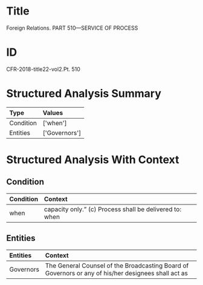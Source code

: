 # Title

 Foreign Relations. PART 510—SERVICE OF PROCESS


# ID

 CFR-2018-title22-vol2.Pt. 510


# Structured Analysis Summary

| Type      | Values        |
|:----------|:--------------|
| Condition | ['when']      |
| Entities  | ['Governors'] |


# Structured Analysis With Context

 


## Condition

| Condition   | Context                                                       |
|:------------|:--------------------------------------------------------------|
| when        | capacity only.&#8221; (c) Process shall be delivered to: when |


## Entities

| Entities   | Context                                                                                             |
|:-----------|:----------------------------------------------------------------------------------------------------|
| Governors  | The General Counsel of the Broadcasting Board of Governors or any of his/her designees shall act as |


